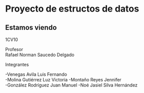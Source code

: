 # Proyecto de estructos de datos
## Estamos viendo
  
1CV10
  
Profesor  
Rafael Norman Saucedo Delgado
  
Integrantes  
  
-Venegas Avila Luis Fernando  
-Molina Gutiérrez Luz Victoria
-Montaño Reyes Jennifer  
-González Rodríguez Juan Manuel
-Noé Jasiel Silva Hernández
